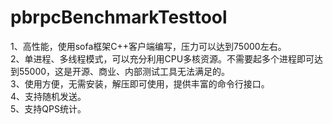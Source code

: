 pbrpcBenchmarkTesttool
======================
1、高性能，使用sofa框架C++客户端编写，压力可以达到75000左右。    
2、单进程、多线程模式，可以充分利用CPU多核资源。不需要起多个进程即可达到55000，这是开源、商业、内部测试工具无法满足的。    
3、使用方便，无需安装，解压即可使用，提供丰富的命令行接口。    
4、支持随机发送。    
5、支持QPS统计。    
